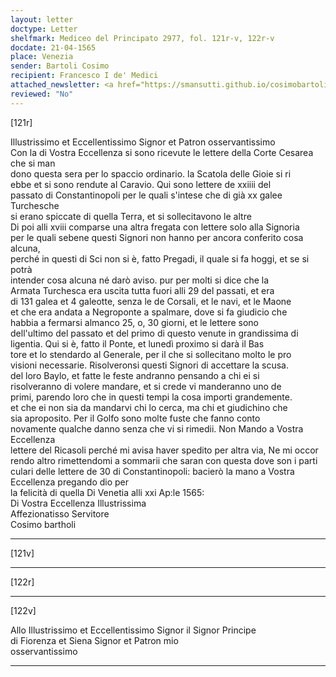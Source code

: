 ```yaml
---
layout: letter
doctype: Letter
shelfmark: Mediceo del Principato 2977, fol. 121r-v, 122r-v
docdate: 21-04-1565
place: Venezia
sender: Bartoli Cosimo
recipient: Francesco I de' Medici
attached_newsletter: <a href="https://smansutti.github.io/cosimobartoli/texts/3079_110/">3079_110</a>
reviewed: "No"
---
```


[121r]  
  
  
Illustrissimo et Eccellentissimo Signor et Patron osservantissimo  
Con la di Vostra Eccellenza si sono ricevute le lettere della Corte Cesarea che si man  
dono questa sera per lo spaccio ordinario. la Scatola delle Gioie si ri  
ebbe et si sono rendute al Caravio. Qui sono lettere de xxiiii del  
passato di Constantinopoli per le quali s'intese che di già xx galee Turchesche  
si erano spiccate di quella Terra, et si sollecitavono le altre  
Di poi alli xviii comparse una altra fregata con lettere solo alla Signoria  
per le quali sebene questi Signori non hanno per ancora conferito cosa alcuna,  
perché in questi di Sci non si è, fatto Pregadi, il quale si fa hoggi, et se si potrà  
intender cosa alcuna né darò aviso. pur per molti si dice che la  
Armata Turchesca era uscita tutta fuori alli 29 del passati, et era  
di 131 galea et 4 galeotte, senza le de Corsali, et le navi, et le Maone  
et che era andata a Negroponte a spalmare, dove si fa giudicio che  
habbia a fermarsi almanco 25, o, 30 giorni, et le lettere sono  
dell'ultimo del passato et del primo di questo venute in grandissima di  
ligentia. Qui si è, fatto il Ponte, et lunedì proximo si darà il Bas  
tore et lo stendardo al Generale, per il che si sollecitano molto le pro  
visioni necessarie. Risolveronsi questi Signori di accettare la scusa.  
del loro Baylo, et fatte le feste andranno pensando a chi ei si  
risolveranno di volere mandare, et si crede vi manderanno uno de  
primi, parendo loro che in questi tempi la cosa importi grandemente.  
et che ei non sia da mandarvi chi lo cerca, ma chi et giudichino che  
sia aproposito. Per il Golfo sono molte fuste che fanno conto  
novamente qualche danno senza che vi si rimedii. Non Mando a Vostra Eccellenza  
lettere del Ricasoli perché mi avisa haver spedito per altra via, Ne mi occor  
rendo altro rimettendomi a sommarii che saran con questa dove son i parti  
culari delle lettere de 30 di Constantinopoli: bacierò la mano a Vostra Eccellenza pregando dio per  
la felicità di quella Di Venetia alli xxi Ap:le 1565:  
Di Vostra Eccellenza Illustrissima  
Affezionatisso Servitore  
Cosimo bartholi  
  
---  

[121v]  
  
  
  
---  

[122r]  
  
  
  
---  

[122v]  
  
  
Allo Illustrissimo et Eccellentissimo Signor il Signor Principe  
di Fiorenza et Siena Signor et Patron mio  
osservantissimo  
  
---  

